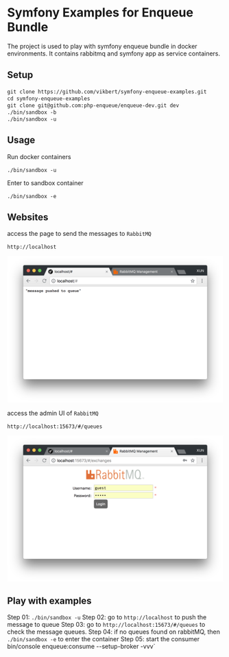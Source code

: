 # Symfony Examples for Enqueue Bundle 

The project is used to play with symfony enqueue bundle in docker environments. It contains rabbitmq and symfony app as service
containers.
  
## Setup

```
git clone https://github.com/vikbert/symfony-enqueue-examples.git
cd symfony-enqueue-examples
git clone git@github.com:php-enqueue/enqueue-dev.git dev
./bin/sandbox -b
./bin/sandbox -u
```

## Usage

Run docker containers

```
./bin/sandbox -u
```

Enter to sandbox container

```
./bin/sandbox -e
```

## Websites
access the page to send the messages to `RabbitMQ`

```
http://localhost
```
![symfony](images/symfony.png)


access the admin UI of `RabbitMQ`

```
http://localhost:15673/#/queues
```
![rabbitmq ](images/rabbitmq.png)

## Play with examples

Step 01: `./bin/sandbox -u`
Step 02: go to `http://localhost` to push the message to queue
Step 03: go to `http://localhost:15673/#/queues` to check the message queues.
Step 04: if no queues found on rabbitMQ, then `./bin/sandbox -e` to enter the container
Step 05: start the consumer bin/console enqueue:consume --setup-broker -vvv`


